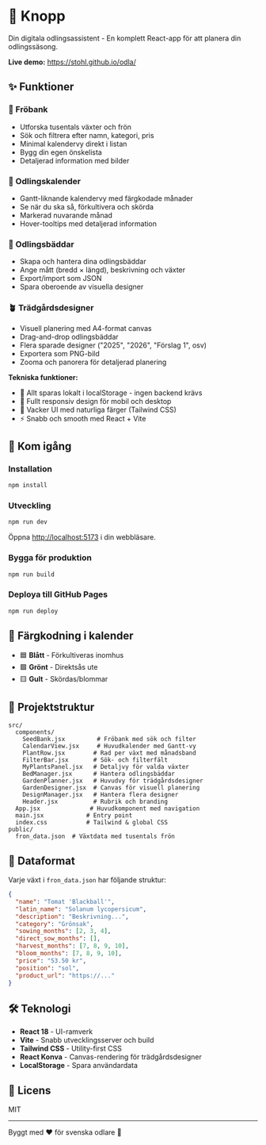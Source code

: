 # 🌱 Knopp

Din digitala odlingsassistent - En komplett React-app för att planera din odlingssäsong.

**Live demo:** https://stohl.github.io/odla/

## ✨ Funktioner

### 🌱 Fröbank
- Utforska tusentals växter och frön
- Sök och filtrera efter namn, kategori, pris
- Minimal kalendervy direkt i listan
- Bygg din egen önskelista
- Detaljerad information med bilder

### 📅 Odlingskalender
- Gantt-liknande kalendervy med färgkodade månader
- Se när du ska så, förkultivera och skörda
- Markerad nuvarande månad
- Hover-tooltips med detaljerad information

### 🌿 Odlingsbäddar
- Skapa och hantera dina odlingsbäddar
- Ange mått (bredd × längd), beskrivning och växter
- Export/import som JSON
- Spara oberoende av visuella designer

### 🪴 Trädgårdsdesigner
- Visuell planering med A4-format canvas
- Drag-and-drop odlingsbäddar
- Flera sparade designer ("2025", "2026", "Förslag 1", osv)
- Exportera som PNG-bild
- Zooma och panorera för detaljerad planering

**Tekniska funktioner:**
- 💾 Allt sparas lokalt i localStorage - ingen backend krävs
- 📱 Fullt responsiv design för mobil och desktop
- 🎨 Vacker UI med naturliga färger (Tailwind CSS)
- ⚡ Snabb och smooth med React + Vite

## 🚀 Kom igång

### Installation

```bash
npm install
```

### Utveckling

```bash
npm run dev
```

Öppna [http://localhost:5173](http://localhost:5173) i din webbläsare.

### Bygga för produktion

```bash
npm run build
```

### Deploya till GitHub Pages

```bash
npm run deploy
```

## 🎨 Färgkodning i kalender

- 🟦 **Blått** - Förkultiveras inomhus
- 🟩 **Grönt** - Direktsås ute
- 🟨 **Gult** - Skördas/blommar

## 📁 Projektstruktur

```
src/
  components/
    SeedBank.jsx         # Fröbank med sök och filter
    CalendarView.jsx     # Huvudkalender med Gantt-vy
    PlantRow.jsx        # Rad per växt med månadsband
    FilterBar.jsx       # Sök- och filterfält
    MyPlantsPanel.jsx   # Detaljvy för valda växter
    BedManager.jsx      # Hantera odlingsbäddar
    GardenPlanner.jsx   # Huvudvy för trädgårdsdesigner
    GardenDesigner.jsx  # Canvas för visuell planering
    DesignManager.jsx   # Hantera flera designer
    Header.jsx          # Rubrik och branding
  App.jsx              # Huvudkomponent med navigation
  main.jsx            # Entry point
  index.css           # Tailwind & global CSS
public/
  fron_data.json  # Växtdata med tusentals frön
```

## 🌿 Dataformat

Varje växt i `fron_data.json` har följande struktur:

```json
{
  "name": "Tomat 'Blackball'",
  "latin_name": "Solanum lycopersicum",
  "description": "Beskrivning...",
  "category": "Grönsak",
  "sowing_months": [2, 3, 4],
  "direct_sow_months": [],
  "harvest_months": [7, 8, 9, 10],
  "bloom_months": [7, 8, 9, 10],
  "price": "53.50 kr",
  "position": "sol",
  "product_url": "https://..."
}
```

## 🛠️ Teknologi

- **React 18** - UI-ramverk
- **Vite** - Snabb utvecklingsserver och build
- **Tailwind CSS** - Utility-first CSS
- **React Konva** - Canvas-rendering för trädgårdsdesigner
- **LocalStorage** - Spara användardata

## 📝 Licens

MIT

---

Byggt med ❤️ för svenska odlare 🌱
